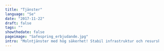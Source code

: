 ```yaml
---
title: "Tjänster"
language: "Se"
date: "2017-11-22"
draft: false
tags: ""
showthedate: false
pageimage: "Safespring_erbjudande.jpg"
intro: "Molntjänster med hög säkerhet! Stabil infrastruktur och resurskonsumering efter behov utan att förlora kontroll över din data."
---
```

